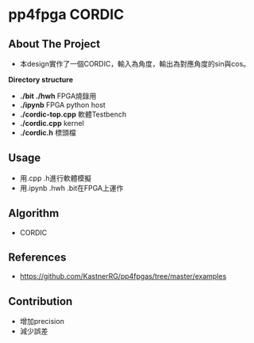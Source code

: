 # pp4fpga CORDIC

## About The Project
* 本design實作了一個CORDIC，輸入為角度，輸出為對應角度的sin與cos。

**Directory structure**
* **./bit ./hwh** FPGA燒錄用
* **./ipynb** FPGA python host
* **./cordic-top.cpp** 軟體Testbench
* **./cordic.cpp** kernel
* **./cordic.h** 標頭檔

## Usage
* 用.cpp .h進行軟體模擬
* 用.ipynb .hwh .bit在FPGA上運作

## Algorithm
* CORDIC

## References
* https://github.com/KastnerRG/pp4fpgas/tree/master/examples

## Contribution
* 增加precision
* 減少誤差


